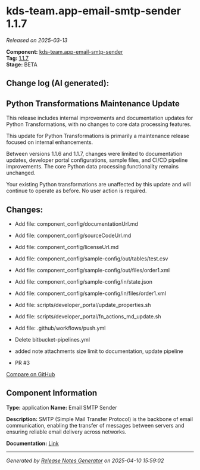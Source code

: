 #  kds-team.app-email-smtp-sender 1.1.7

_Released on 2025-03-13_

**Component:** [kds-team.app-email-smtp-sender](https://github.com/keboola/component-email-smtp-sender)  
**Tag:** [1.1.7](https://github.com/keboola/component-email-smtp-sender/releases/tag/1.1.7)  
**Stage:** BETA


## Change log (AI generated):
## Python Transformations Maintenance Update
This release includes internal improvements and documentation updates for Python Transformations, with no changes to core data processing features.

This update for Python Transformations is primarily a maintenance release focused on internal enhancements.

Between versions 1.1.6 and 1.1.7, changes were limited to documentation updates, developer portal configurations, sample files, and CI/CD pipeline improvements. The core Python data processing functionality remains unchanged.

Your existing Python transformations are unaffected by this update and will continue to operate as before. No user action is required.



## Changes:



- Add file: component_config/documentationUrl.md 




- Add file: component_config/sourceCodeUrl.md 




- Add file: component_config/licenseUrl.md 




- Add file: component_config/sample-config/out/tables/test.csv 




- Add file: component_config/sample-config/out/files/order1.xml 




- Add file: component_config/sample-config/in/state.json 




- Add file: component_config/sample-config/in/files/order1.xml 




- Add file: scripts/developer_portal/update_properties.sh 




- Add file: scripts/developer_portal/fn_actions_md_update.sh 




- Add file: .github/workflows/push.yml 




- Delete bitbucket-pipelines.yml 








- added note attachments size limit to documentation, update pipeline 




- PR #3 



[Compare on GitHub](https://github.com/keboola/component-email-smtp-sender/compare/1.1.6...1.1.7)



## Component Information
**Type:** application
**Name:** Email SMTP Sender

**Description:** SMTP (Simple Mail Transfer Protocol) is the backbone of email communication, enabling the transfer of messages between servers and ensuring reliable email delivery across networks.


**Documentation:** [Link](https://github.com/keboola/component-email-smtp-sender/blob/main/README.md)



---
_Generated by [Release Notes Generator](https://github.com/keboola/release-notes-generator)
on 2025-04-10 15:59:02_